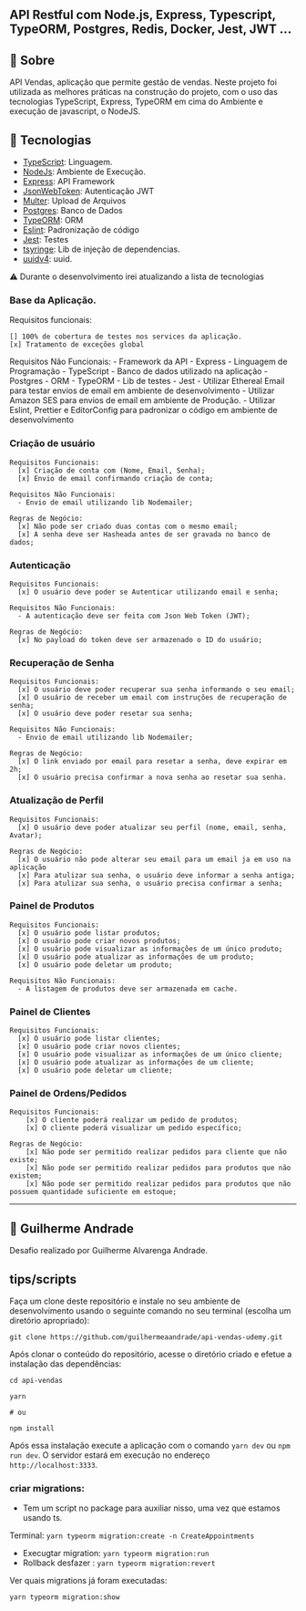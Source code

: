 ## API Restful com Node.js, Express, Typescript, TypeORM, Postgres, Redis, Docker, Jest, JWT ...

## :speech_balloon: Sobre

API Vendas, aplicação que permite gestão de vendas. Neste projeto foi utilizada as
melhores práticas na construção do projeto, com o uso das tecnologias TypeScript, Express, TypeORM em cima do Ambiente e execução de javascript, o NodeJS.

## :rocket: Tecnologias

- [TypeScript](https://www.typescriptlang.org/): Linguagem.
- [NodeJs](https://nodejs.org/en/): Ambiente de Execução.
- [Express](https://expressjs.com/): API Framework
- [JsonWebToken](https://github.com/auth0/node-jsonwebtoken): Autenticação JWT
- [Multer](https://github.com/expressjs/multer): Upload de Arquivos
- [Postgres](https://www.postgresql.org/): Banco de Dados
- [TypeORM](https://typeorm.io/#/): ORM
- [Eslint](https://eslint.org/): Padronização de código
- [Jest](https://jestjs.io/): Testes
- [tsyringe](https://github.com/microsoft/tsyringe): Lib de injeção de dependencias.
- [uuidv4](https://github.com/thenativeweb/uuidv4#readme): uuid.

:warning: Durante o desenvolvimento irei atualizando a lista de tecnologias
### Base da Aplicação.

Requisitos funcionais:

    [] 100% de cobertura de testes nos services da aplicação.
    [x] Tratamento de exceções global

Requisitos Não Funcionais:
    - Framework da API - Express
    - Linguagem de Programação - TypeScript
    - Banco de dados utilizado na aplicação - Postgres
    - ORM - TypeORM
    - Lib de testes - Jest
    - Utilizar Ethereal Email para testar envios de email em ambiente de desenvolvimento
    - Utilizar Amazon SES para envios de email em ambiente de Produção.
    - Utilizar Eslint, Prettier e EditorConfig para padronizar o código em ambiente de desenvolvimento

### Criação de usuário

    Requisitos Funcionais:
      [x] Criação de conta com (Nome, Email, Senha);
      [x] Envio de email confirmando criação de conta;

    Requisitos Não Funcionais:
      - Envio de email utilizando lib Nodemailer;

    Regras de Negócio:
      [x] Não pode ser criado duas contas com o mesmo email;
      [x] A senha deve ser Hasheada antes de ser gravada no banco de dados;

### Autenticação

    Requisitos Funcionais:
      [x] O usuário deve poder se Autenticar utilizando email e senha;

    Requisitos Não Funcionais:
      - A autenticação deve ser feita com Json Web Token (JWT);

    Regras de Negócio:
      [x] No payload do token deve ser armazenado o ID do usuário;

### Recuperação de Senha

    Requisitos Funcionais:
      [x] O usuário deve poder recuperar sua senha informando o seu email;
      [x] O usuário de receber um email com instruções de recuperação de senha;
      [x] O usuário deve poder resetar sua senha;

    Requisitos Não Funcionais:
      - Envio de email utilizando lib Nodemailer;

    Regras de Negócio:
      [x] O link enviado por email para resetar a senha, deve expirar em 2h;
      [x] O usuário precisa confirmar a nova senha ao resetar sua senha.

### Atualização de Perfil

    Requisitos Funcionais:
      [x] O usuário deve poder atualizar seu perfil (nome, email, senha, Avatar);

    Regras de Negócio:
      [x] O usuário não pode alterar seu email para um email ja em uso na aplicação
      [x] Para atulizar sua senha, o usuário deve informar a senha antiga;
      [x] Para atulizar sua senha, o usuário precisa confirmar a senha;

### Painel de Produtos

    Requisitos Funcionais:
      [x] O usuário pode listar produtos;
      [x] O usuário pode criar novos produtos;
      [x] O usuário pode visualizar as informações de um único produto;
      [x] O usuário pode atualizar as informações de um produto;
      [x] O usuário pode deletar um produto;

    Requisitos Não Funcionais:
      - A listagem de produtos deve ser armazenada em cache.

### Painel de Clientes

    Requisitos Funcionais:
      [x] O usuário pode listar clientes;
      [x] O usuário pode criar novos clientes;
      [x] O usuário pode visualizar as informações de um único cliente;
      [x] O usuário pode atualizar as informações de um cliente;
      [x] O usuário pode deletar um cliente;

### Painel de Ordens/Pedidos

    Requisitos Funcionais:
        [x] O cliente poderá realizar um pedido de produtos;
        [x] O cliente poderá visualizar um pedido específico;

    Regras de Negócio:
        [x] Não pode ser permitido realizar pedidos para cliente que não existe;
        [x] Não pode ser permitido realizar pedidos para produtos que não existem;
        [x] Não pode ser permitido realizar pedidos para produtos que não possuem quantidade suficiente em estoque;
---

## :book: **Guilherme Andrade**

Desafio realizado por Guilherme Alvarenga Andrade.

## tips/scripts

Faça um clone deste repositório e instale no seu ambiente de desenvolvimento usando o seguinte comando no seu terminal (escolha um diretório apropriado):

```
git clone https://github.com/guilhermeaandrade/api-vendas-udemy.git
```

Após clonar o conteúdo do repositório, acesse o diretório criado e efetue a instalação das dependências:

```
cd api-vendas

yarn

# ou

npm install
```

Após essa instalação execute a aplicação com o comando `yarn dev` ou `npm run dev`. O servidor estará em execução no endereço `http://localhost:3333`.

### criar migrations:

- Tem um script no package para auxiliar nisso, uma vez que estamos usando ts.

Terminal: `yarn typeorm migration:create -n CreateAppointments`

- Execugtar migration: `yarn typeorm migration:run`
- Rollback desfazer : `yarn typeorm migration:revert`

Ver quais migrations já foram executadas:

`yarn typeorm migration:show`
